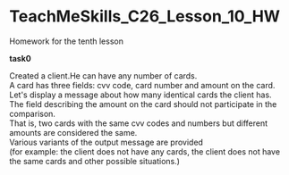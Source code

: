 # TeachMeSkills_C26_Lesson_10_HW
Homework for the tenth lesson

**task0**

Created a client.He can have any number of cards.  
A card has three fields: cvv code, card number and amount on the card.  
Let's display a message about how many identical cards the client has.  
The field describing the amount on the card should not participate in the comparison.  
That is, two cards with the same cvv codes and numbers but different amounts are considered the same.  
Various variants of the output message are provided   
(for example: the client does not have any cards, the client does not have the same cards and other possible situations.)
